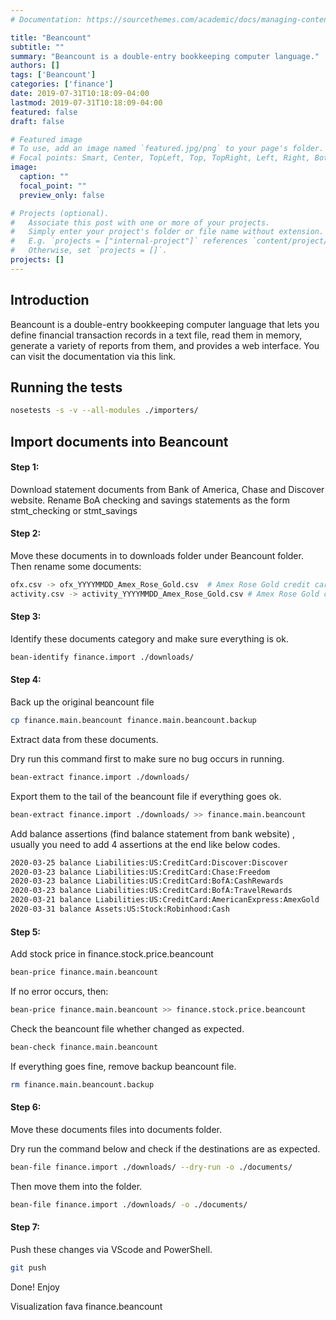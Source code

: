 ```yaml
---
# Documentation: https://sourcethemes.com/academic/docs/managing-content/

title: "Beancount"
subtitle: ""
summary: "Beancount is a double-entry bookkeeping computer language."
authors: []
tags: ['Beancount']
categories: ['finance']
date: 2019-07-31T10:18:09-04:00
lastmod: 2019-07-31T10:18:09-04:00
featured: false
draft: false

# Featured image
# To use, add an image named `featured.jpg/png` to your page's folder.
# Focal points: Smart, Center, TopLeft, Top, TopRight, Left, Right, BottomLeft, Bottom, BottomRight.
image:
  caption: ""
  focal_point: ""
  preview_only: false

# Projects (optional).
#   Associate this post with one or more of your projects.
#   Simply enter your project's folder or file name without extension.
#   E.g. `projects = ["internal-project"]` references `content/project/deep-learning/index.md`.
#   Otherwise, set `projects = []`.
projects: []
---
```


## Introduction
Beancount is a double-entry bookkeeping computer language that lets you define financial transaction records in a text file, read them in memory, generate a variety of reports from them, and provides a web interface. You can visit the documentation via this link.

## Running the tests

```bash
nosetests -s -v --all-modules ./importers/
```

## Import documents into Beancount

#### Step 1:

Download statement documents from Bank of America, Chase and Discover website. Rename BoA checking and savings statements as the form stmt_checking or stmt_savings

#### Step 2:

Move these documents in to downloads folder under Beancount folder. Then rename some documents:

```bash
ofx.csv -> ofx_YYYYMMDD_Amex_Rose_Gold.csv  # Amex Rose Gold credit card rename rule
activity.csv -> activity_YYYYMMDD_Amex_Rose_Gold.csv # Amex Rose Gold credit card rename rule
```

#### Step 3:

Identify these documents category and make sure everything is ok.

```bash
bean-identify finance.import ./downloads/
```

#### Step 4:

Back up the original beancount file

``` bash
cp finance.main.beancount finance.main.beancount.backup
```

Extract data from these documents.

Dry run this command first to make sure no bug occurs in running.

``` bash
bean-extract finance.import ./downloads/
```

Export them to the tail of the beancount file if everything goes ok.

```bash
bean-extract finance.import ./downloads/ >> finance.main.beancount
```

Add balance assertions (find balance statement from bank website) , usually you need to add 4 assertions at the end like below codes.

``` bash
2020-03-25 balance Liabilities:US:CreditCard:Discover:Discover             0.00    USD
2020-03-23 balance Liabilities:US:CreditCard:Chase:Freedom                -1.99    USD
2020-03-23 balance Liabilities:US:CreditCard:BofA:CashRewards            -160.93   USD
2020-03-23 balance Liabilities:US:CreditCard:BofA:TravelRewards            0.00    USD
2020-03-21 balance Liabilities:US:CreditCard:AmericanExpress:AmexGold      0.00    USD
2020-03-31 balance Assets:US:Stock:Robinhood:Cash                        523.34    USD
```

#### Step 5:

Add stock price in finance.stock.price.beancount

```bash
bean-price finance.main.beancount
```

If no error occurs, then:

``` bash
bean-price finance.main.beancount >> finance.stock.price.beancount
```

Check the beancount file whether changed as expected.

``` bash
bean-check finance.main.beancount
```

If everything goes fine, remove backup beancount file.

``` bash
rm finance.main.beancount.backup
```

#### Step 6:
Move these documents files into documents folder.

Dry run the command below and check if the destinations are as expected.

```bash
bean-file finance.import ./downloads/ --dry-run -o ./documents/
```

Then move them into the folder.

```bash
bean-file finance.import ./downloads/ -o ./documents/
```

#### Step 7:
Push these changes via VScode and PowerShell.

```bash
git push
```

Done! Enjoy

Visualization
fava finance.beancount